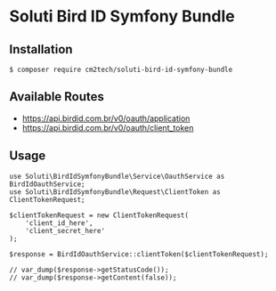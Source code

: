 # Soluti Bird ID Symfony Bundle

## Installation

    $ composer require cm2tech/soluti-bird-id-symfony-bundle

## Available Routes

- https://api.birdid.com.br/v0/oauth/application
- https://api.birdid.com.br/v0/oauth/client_token

## Usage

    use Soluti\BirdIdSymfonyBundle\Service\OauthService as BirdIdOauthService;
    use Soluti\BirdIdSymfonyBundle\Request\ClientToken as ClientTokenRequest;

    $clientTokenRequest = new ClientTokenRequest(
        'client_id_here',
        'client_secret_here'
    );

    $response = BirdIdOauthService::clientToken($clientTokenRequest);

    // var_dump($response->getStatusCode());
    // var_dump($response->getContent(false));

